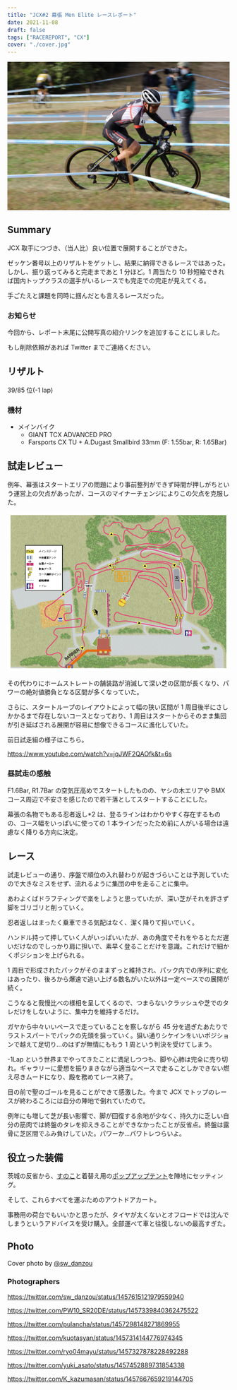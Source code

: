 ```yaml
---
title: "JCX#2 幕張 Men Elite レースレポート"
date: 2021-11-08
draft: false
tags: ["RACEREPORT", "CX"]
cover: "./cover.jpg"
---
```


![cover](./cover.jpg)

## Summary

JCX 取手につづき、（当人比）良い位置で展開することができた。

ゼッケン番号以上のリザルトをゲットし、結果に納得できるレースではあった。しかし、振り返ってみると完走まであと 1 分ほど。1 周当たり 10 秒短縮できれば国内トップクラスの選手がいるレースでも完走での完走が見えてくる。

手ごたえと課題を同時に掴んだとも言えるレースだった。

### お知らせ

今回から、レポート末尾に公開写真の紹介リンクを追加することにしました。

もし削除依頼があれば Twitter までご連絡ください。

## リザルト

39/85 位(-1 lap)

### 機材

- メインバイク
  - GIANT TCX ADVANCED PRO
  - Farsports CX TU + A.Dugast Smallbird 33mm (F: 1.55bar, R: 1.65Bar)

## 試走レビュー

例年、幕張はスタートエリアの問題により事前整列ができず時間が押しがちという運営上の欠点があったが、コースのマイナーチェンジによりこの欠点を克服した。

![エリートコース図](./course.png)

その代わりにホームストレートの舗装路が消滅して深い芝の区間が長くなり、パワーの絶対値勝負となる区間が多くなっていた。

さらに、スタートループのレイアウトによって幅の狭い区間が 1 周目後半にさしかかるまで存在しないコースとなっており、1 周目はスタートからそのまま集団が引き延ばされる展開が容易に想像できるコースに進化していた。

前日試走組の様子はこちら。

https://www.youtube.com/watch?v=jqJWF2QAOfk&t=6s

### 昼試走の感触

F1.6Bar, R1.7Bar の空気圧高めでスタートしたものの、ヤシの木エリアや BMX コース周辺で不安さを感じたので若干落としてスタートすることにした。

幕張の名物でもある忍者返し\*2 は、登るラインはわかりやすく存在するものの、コース幅をいっぱいに使っての 1 本ラインだったため前に人がいる場合は遠慮なく降りる方向に決定。

## レース

試走レビューの通り、序盤で順位の入れ替わりが起きづらいことは予測していたので大きなミスをせず、流れるように集団の中を走ることに集中。

あわよくばドラフティングで楽をしようと思っていたが、深い芝がそれを許さず脚をゴリゴリと削っていく。

忍者返しはまったく乗車できる気配はなく、潔く降りて担いでいく。

ハンドル持って押していく人がいっぱいいたが、あの角度でそれをやるとただ遅いだけなのでしっかり肩に担いで、素早く登ることだけを意識。これだけで細かくポジションを上げられる。

1 周目で形成されたパックがそのままずっと維持され、パック内での序列に変化はあったり、後ろから爆速で追い上げる数名がいた以外は一定ペースでの展開が続く。

こうなると我慢比べの様相を呈してくるので、つまらないクラッシュや芝でのタレだけをしないように、集中力を維持するだけ。

ガヤから中々いいペースで走っていることを察しながら 45 分を過ぎたあたりでラストスパートでパックの先頭を狙っていく。狙い通りシケインをいいポジションで越えて足切り…のはずが無情にももう 1 周という判決を受けてしまう。

-1Lap という世界までやってきたことに満足しつつも、脚や心肺は完全に売り切れ。ギャラリーに愛想を振りまきながら適当なペースで走ることしかできない燃え尽きムードになり、殿を務めてレース終了。

目の前で聖のゴールを見ることができて感激した。今まで JCX でトップのレースが終わるころには自分の陣地で倒れていたので。

例年にも増して芝が長い影響で、脚が回復する余地が少なく、持久力に乏しい自分の筋肉では終盤のタレを抑えきることができなかったことが反省点。終盤は露骨に芝区間でふみ負けしていた。パワーか…パワトレつらいよ。

## 役立った装備

茨城の反省から、[すのこ](https://amzn.to/3FipbXB)と着替え用の[ポップアップテント](https://amzn.to/3isxA0Q)を陣地にセッティング。

<LinkBox url="https://www.amazon.co.jp/gp/product/B00K1WWRYE/" isAmazonLink />

<LinkBox url="https://www.amazon.co.jp/gp/product/B017LI8HD0/" isAmazonLink />

そして、これらすべてを運ぶためのアウトドアカート。

<LinkBox url="https://www.amazon.co.jp/gp/product/B08P729HZ4/" isAmazonLink />

事務用の荷台でもいいかと思ったが、タイヤが太くないとオフロードでは沈んでしまうというアドバイスを受け購入。全部運べて車と往復しないの最高すぎた。

## Photo

Cover photo by [@sw_danzou](https://twitter.com/sw_danzou)

### Photographers

https://twitter.com/sw_danzou/status/1457615121979559940

https://twitter.com/PW10_SR20DE/status/1457339840362475522

https://twitter.com/pulancha/status/1457298148271869955

https://twitter.com/kuotasyan/status/1457314144776974345

https://twitter.com/ryo04mayu/status/1457327878228492288

https://twitter.com/yuki_asato/status/1457452889731854338

https://twitter.com/K_kazumasan/status/1457667659219144705
